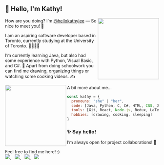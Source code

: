 ## 🌟 Hello, I'm Kathy!

<img align='right' src="https://media.giphy.com/media/ywiQkV0aAxZhlfeRcT/giphy.gif" width="200">

How are you doing? I’m [@hellokathylee](https://github.com/hellokathylee) — So nice to meet you! 👋

I am an aspiring software developer based in Toronto, currently studying at the University of Toronto. 👩🏻‍💻🌱

I’m currently learning Java, but also had some experience with Python, Visual Basic, and C#. 🌠 Apart from doing schoolwork you can find me [drawing](https://www.behance.net/hellokathylee), organizing things or watching some cooking videos. ✍️

<img align='left' src="https://media.giphy.com/media/Hnkg7teSAliECgiAIX/giphy.gif" width="200">

A bit more about me...
```javascript
const kathy = {
  pronouns: "she" | "her",
  code: [Java, Python, C, C#, HTML, CSS, JavaScript, Visual Basic],
  tools: [Git, React, Node.js, Redux, LaTeX],
  hobbies: [drawing, cooking, sleeping]
}
```

### ✨ Say hello!
I’m always open for project collaborations! 💛

Feel free to find me here! :) <br/>
   <a href="mailto:kathyamlee@gmail.com">
    <img src="https://img.shields.io/badge/Gmail-D14836?style=for-the-badge&logo=gmail&logoColor=white" />
  </a>&nbsp;&nbsp;
  <a href="https://www.linkedin.com/in/hellokathylee/">
    <img src="https://img.shields.io/badge/linkedin-%230077B5.svg?&style=for-the-badge&logo=linkedin&logoColor=white" />
  </a>&nbsp;&nbsp;
  <a href="https://www.behance.net/hellokathylee">
    <img src="https://img.shields.io/badge/Behance-0054F7?style=for-the-badge&logo=behance&logoColor=white" />
  </a>&nbsp;&nbsp;
  <a href="https://instagram.com/lathykee">
    <img src="https://img.shields.io/badge/instagram-%23E4405F.svg?&style=for-the-badge&logo=instagram&logoColor=white" />        
  </a>&nbsp;&nbsp;